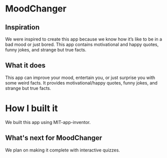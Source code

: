# MoodChanger
## Inspiration
We were inspired to create this app because we know how it’s like to be in a bad mood or just bored. This app contains motivational and happy quotes, funny jokes, and strange but true facts.

## What it does
This app can improve your mood, entertain you, or just surprise you with some weird facts. It provides motivational/happy quotes, funny jokes, and strange but true facts.

# How I built it
We built this app using MIT-app-inventor.

## What's next for MoodChanger
We plan on making it complete with interactive quizzes.
